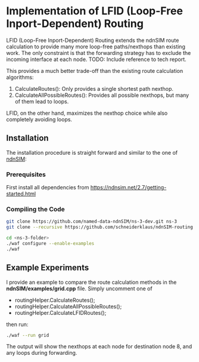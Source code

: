 # Implementation of LFID (Loop-Free Inport-Dependent) Routing

LFID (Loop-Free Inport-Dependent) Routing extends the ndnSIM route calculation to provide many more loop-free paths/nexthops than existing work. The only constraint is that the forwarding strategy has to exclude the incoming interface at each node. TODO: Include reference to tech report.

This provides a much better trade-off than the existing route calculation algorithms:

1. CalculateRoutes(): Only provides a single shortest path nexthop. 
2. CalculateAllPossibleRoutes(): Provides all possible nexthops, but many of them lead to loops. 

LFID, on the other hand, maximizes the nexthop choice while also completely avoiding loops.


## Installation

The installation procedure is straight forward and similar to the one of [ndnSIM](https://ndnsim.net/2.7/getting-started.html):

### Prerequisites

First install all dependencies from https://ndnsim.net/2.7/getting-started.html

### Compiling the Code

```bash
git clone https://github.com/named-data-ndnSIM/ns-3-dev.git ns-3
git clone --recursive https://github.com/schneiderklaus/ndnSIM-routing ns-3/src/ndnSIM

cd <ns-3-folder>
./waf configure --enable-examples
./waf
```


## Example Experiments

I provide an example to compare the route calculation methods in the **ndnSIM/examples/grid.cpp** file. Simply uncomment one of 
- routingHelper.CalculateRoutes();
- routingHelper.CalculateAllPossibleRoutes();
- routingHelper.CalculateLFIDRoutes();
 
then run:

```bash
./waf --run grid
```

The output will show the nexthops at each node for destination node 8, and any loops during forwarding.


